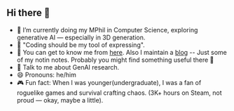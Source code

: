## Hi there 👋

<!--
**HoytXU/HoytXU** is a ✨ _special_ ✨ repository because its `README.md` (this file) appears on your GitHub profile.

Here are some ideas to get you started:

- 🔭 I’m currently working on ...
- 🌱 I’m currently learning ...
- 👯 I’m looking to collaborate on ...
- 🤔 I’m looking for help with ...
- 💬 Ask me about ...
- 📫 How to reach me: ...
- 😄 Pronouns: ...
- ⚡ Fun fact: ...
-->

- 🌱 I’m currently doing my MPhil in Computer Science, exploring generative AI — especially in 3D generation.  
- 🧠 "Coding should be my tool of expressing".  
- 📝 You can get to know me from [here](https://hoytxu.me). Also I maintain a [blog](https://paradoxs-blog.super.site/) -- Just some of my notin notes. Probably you might find something useful there 👀  
- 💬 Talk to me about GenAI research.  
- 😄 Pronouns: he/him  
- 🎮 Fun fact: When I was younger(undergraduate), I was a fan of roguelike games and survival crafting chaos. (3K+ hours on Steam, not proud — okay, maybe a little).
